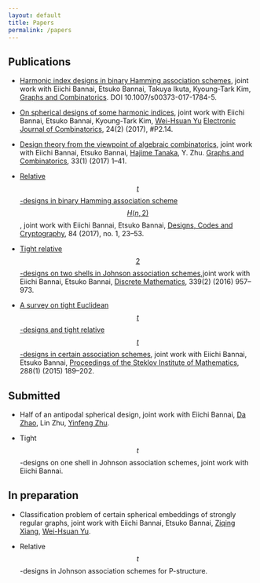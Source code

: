 ```yaml
---
layout: default
title: Papers
permalink: /papers
---
```

## Publications

* [Harmonic index designs in binary Hamming association schemes](https://link.springer.com/article/10.1007/s00373-017-1784-5), joint work with Eiichi Bannai, Etsuko Bannai, Takuya Ikuta, Kyoung-Tark Kim, [Graphs and Combinatorics](https://link.springer.com/journal/373). DOI 10.1007/s00373-017-1784-5.
 

* [On spherical designs of some harmonic indices](http://www.combinatorics.org/ojs/index.php/eljc/article/view/v24i2p14/pdf),  joint work with Eiichi Bannai, Etsuko Bannai, Kyoung-Tark Kim, [Wei-Hsuan Yu](http://users.math.msu.edu/users/weihsuan/) [Electronic Journal of Combinatorics](http://www.combinatorics.org/ojs/index.php/eljc/index), 24(2) (2017), #P2.14.

 
* [Design theory from the viewpoint of algebraic combinatorics](http://link.springer.com/article/10.1007/s00373-016-1739-2), joint work with Eiichi Bannai, Etsuko Bannai, [Hajime Tanaka](http://www.math.is.tohoku.ac.jp/%7Ehtanaka/), Y. Zhu.  [Graphs and Combinatorics](https://link.springer.com/journal/373), 33(1) (2017) 1–41.

* [Relative $$t$$-designs in binary Hamming association scheme $$H(n,2)$$](http://link.springer.com/article/10.1007/s10623-016-0200-0), joint work with Eiichi Bannai, Etsuko Bannai, [Designs, Codes and Cryptography](https://link.springer.com/journal/10623), 84 (2017), no. 1, 23–53.

* [Tight relative $$2$$-designs on two shells in Johnson association schemes](http://www.sciencedirect.com/science/article/pii/S0012365X15003787),joint work with Eiichi Bannai, Etsuko Bannai, [Discrete Mathematics](https://www.journals.elsevier.com/discrete-mathematics/), 339(2) (2016) 957–973.

* [A survey on tight Euclidean $$t$$-designs and tight relative $$t$$-designs in certain association schemes](http://link.springer.com/article/10.1134%2FS0081543815010149), joint work with Eiichi Bannai, Etsuko Bannai, [Proceedings of the Steklov Institute of Mathematics](https://link.springer.com/journal/11501), 288(1) (2015) 189–202.

## Submitted

* Half of an antipodal spherical design, joint work with Eiichi Bannai, [Da Zhao](http://zhaoda.org/), Lin Zhu, [Yinfeng Zhu](http://zhuyinfeng.org/).

* Tight $$t$$-designs on one shell in Johnson association schemes, joint work with Eiichi Bannai. 

## In preparation

* Classification problem of certain spherical embeddings of strongly regular graphs, joint work with Eiichi Bannai, Etsuko Bannai, [Ziqing Xiang](http://ziqing.org/), [Wei-Hsuan Yu](http://users.math.msu.edu/users/weihsuan/).

* Relative $$t$$-designs in Johnson association schemes for P-structure.

